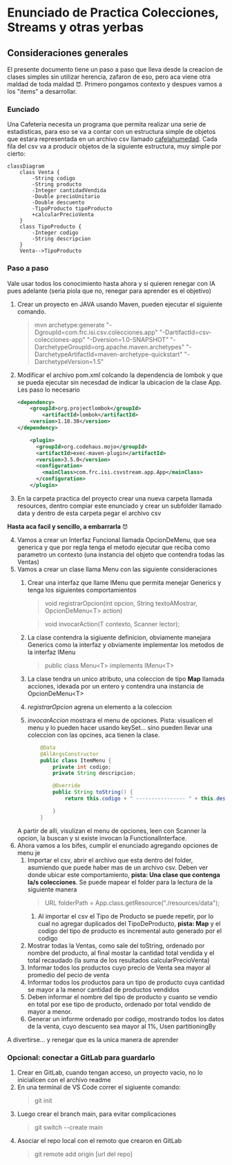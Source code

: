 # Enunciado de Practica Colecciones, Streams y otras yerbas

## Consideraciones generales
El presente documento tiene un paso a paso que lleva desde la creacion de clases simples sin utilizar herencia, zafaron de eso, pero aca viene otra maldad de toda maldad `😈`. Primero pongamos contexto y despues vamos a los "items" a desarrollar.

### Eunciado

Una Cafeteria necesita un programa que permita realizar una serie de estadisticas, para eso se va a contar con un estructura simple de objetos que estara representada en un archivo csv llamado [cafelahumedad](cafelahumedad.csv). Cada fila del csv va a producir objetos de la siguiente estructura, muy simple por cierto:

```mermaid
classDiagram
    class Venta {
        -String codigo
        -String producto
        -Integer cantidadVendida
        -Double precioUnitario
        -Double descuento
        -TipoProducto tipoProducto
        +calcularPrecioVenta
    }
    class TipoProducto {
        -Integer codigo
        -String descripcion
    }
    Venta-->TipoProducto
```
### Paso a paso

Vale usar todos los conocimiento hasta ahora y si quieren renegar con IA pues adelante (seria piola que no, renegar para aprender es el objetivo)

1. Crear un proyecto en JAVA usando Maven, pueden ejecutar el siguiente comando.
    > mvn archetype:generate "-DgroupId=com.frc.isi.csv.colecciones.app" "-DartifactId=csv-colecciones-app" "-Dversion=1.0-SNAPSHOT" "-DarchetypeGroupId=org.apache.maven.archetypes" "-DarchetypeArtifactId=maven-archetype-quickstart" "-DarchetypeVersion=1.5"

2. Modificar el archivo pom.xml colcando la dependencia de lombok y que se pueda ejecutar sin necesdad de indicar la ubicacion de la clase App. Les paso lo necesario 
    ```xml
    <dependency>
        <groupId>org.projectlombok</groupId>
            <artifactId>lombok</artifactId>
        <version>1.18.38</version>
    </dependency>
    ```

    ```xml
        <plugin>
          <groupId>org.codehaus.mojo</groupId>
          <artifactId>exec-maven-plugin</artifactId>
          <version>3.5.0</version>
          <configuration>
            <mainClass>com.frc.isi.csvstream.app.App</mainClass>
          </configuration>
        </plugin>
    ```
3. En la carpeta practica del proyecto crear una nueva carpeta llamada resources, dentro compiar este enunciado y crear un subfolder llamado data y dentro de esta carpeta pegar el archivo csv

 __Hasta aca facil y sencillo, a embarrarla__ `😈`

 4. Vamos a crear un Interfaz Funcional llamada OpcionDeMenu, que sea generica y que por regla tenga el metodo ejecutar que reciba como parametro un contexto (una instancia del objeto que contendra todas las Ventas)
 5. Vamos a crear un clase llama Menu con las siguiente consideraciones
    1. Crear una interfaz que llame IMenu que permita menejar Generics y tenga los siguientes comportamientos
        > void registrarOpcion(int opcion, String textoAMostrar, OpcionDeMenu\<T\> action)

        > void invocarAction(T contexto, Scanner lector);
    2. La clase contendra la sigiuente definicion, obviamente manejara Generics como la interfaz y obviamente implementar los metodos de la interfaz IMenu
        > public class Menu\<T\> implements IMenu\<T\>
    3. La clase tendra un unico atributo, una coleccion de tipo __Map__ llamada acciones, idexada por un entero y contendra una instancia de OpcionDeMenu\<T\>
    4. _registrarOpcion_ agrena un elemento a la coleccion
    5. _invocarAccion_ mostrara el menu de opciones. Pista: visualicen el menu y lo pueden hacer usando keySet... sino pueden llevar una coleccion con las opcines, aca tienen la clase.
        ```java
            @Data
            @AllArgsConstructor
            public class ItemMenu {
                private int codigo;
                private String descripcion;

                @Override
                public String toString() {
                    return this.codigo + " ---------------- " + this.descripcion;

                }
            }
        ```
    A partir de alli, visulizan el menu de opciones, leen con Scanner la opcion, la buscan y si existe invocan la FunctionalInterface.
1. Ahora vamos a los bifes, cumplir el enunciado agregando opciones de menu je
   1. Importar el csv, abrir el archivo que esta dentro del folder, asumiendo que puede haber mas de un archivo csv. Deben ver donde ubicar este comportamiento, __pista: Una clase que contenga la/s colecciones__. Se puede mapear el folder para la lectura de la siguiente manera
        > URL folderPath = App.class.getResource("./resources/data");
      1. Al importar el csv el Tipo de Producto se puede repetir, por lo cual no agregar duplicados del TipoDeProducto, __pista: Map__ y el codigo del tipo de producto es incremental auto generado por el codigo
   2. Mostrar todas la Ventas, como sale del toString, ordenado por nombre del producto, al final mostar la cantidad total vendida y el total recaudado (la suma de los resultados calcularPrecioVenta) 
   3. Informar todos los productos cuyo precio de Venta sea mayor al promedio del pecio de venta
   4. Informar todos los productos para un tipo de producto cuya cantidad se mayor a la menor cantidad de productos vendidos
   5. Deben informar el nombre del tipo de producto y cuanto se vendio en total por ese tipo de producto, ordenado por total vendido de mayor a menor.
   6. Generar un informe ordenado por codigo, mostrando todos los datos de la venta,  cuyo descuento sea mayor al 1%, Usen partitioningBy

A divertirse... y renegar que es la unica manera de aprender

### Opcional: conectar a GitLab para guardarlo
1. Crear en GitLab, cuando tengan acceso, un proyecto vacio, no lo inicialicen con el archivo readme
2. En una terminal de VS Code correr el sigiuente comando:
    > git init
3. Luego crear el branch main, para evitar complicaciones
    > git switch --create main
4. Asociar el repo local con el remoto que crearon en GitLab
    > git remote add origin [url del repo]
   